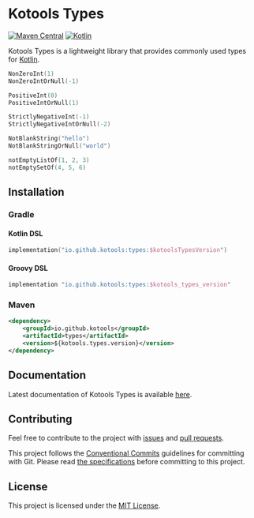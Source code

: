 # Kotools Types

[![Maven Central](https://img.shields.io/maven-central/v/io.github.kotools/types)](https://search.maven.org/artifact/io.github.kotools/types)
[![Kotlin](https://img.shields.io/badge/kotlin-1.5.31-blue.svg?logo=kotlin)][kotlin]

Kotools Types is a lightweight library that provides commonly used types for
[Kotlin].

```kotlin
NonZeroInt(1)
NonZeroIntOrNull(-1)

PositiveInt(0)
PositiveIntOrNull(1)

StrictlyNegativeInt(-1)
StrictlyNegativeIntOrNull(-2)

NotBlankString("hello")
NotBlankStringOrNull("world")

notEmptyListOf(1, 2, 3)
notEmptySetOf(4, 5, 6)
```

[kotlin]: https://kotlinlang.org

## Installation

### Gradle

#### Kotlin DSL

```kotlin
implementation("io.github.kotools:types:$kotoolsTypesVersion")
```

#### Groovy DSL

```groovy
implementation "io.github.kotools:types:$kotools_types_version"
```

### Maven

```xml
<dependency>
    <groupId>io.github.kotools</groupId>
    <artifactId>types</artifactId>
    <version>${kotools.types.version}</version>
</dependency>
```

## Documentation

Latest documentation of Kotools Types is available
[here](https://kotools.github.io/types).

## Contributing

Feel free to contribute to the project with
[issues](https://github.com/kotools/types/issues) and
[pull requests](https://github.com/kotools/types/pulls).

This project follows the [Conventional Commits][conventional-commits] guidelines
for committing with Git.
Please read [the specifications][conventional-commits] before committing to this
project.

[conventional-commits]: https://www.conventionalcommits.org/en/v1.0.0/

## License

This project is licensed under the
[MIT License](https://choosealicense.com/licenses/mit).

